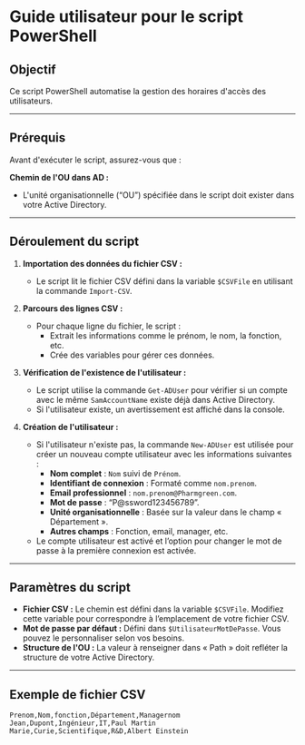 # Guide utilisateur pour le script PowerShell

## Objectif
Ce script PowerShell automatise la gestion des horaires d'accès des utilisateurs.

---

## Prérequis
Avant d'exécuter le script, assurez-vous que :

 **Chemin de l'OU dans AD :**
   - L'unité organisationnelle (“OU”) spécifiée dans le script doit exister dans votre Active Directory.

---

## Déroulement du script
1. **Importation des données du fichier CSV :**
   - Le script lit le fichier CSV défini dans la variable `$CSVFile` en utilisant la commande `Import-CSV`.

2. **Parcours des lignes CSV :**
   - Pour chaque ligne du fichier, le script :
     - Extrait les informations comme le prénom, le nom, la fonction, etc.
     - Crée des variables pour gérer ces données.

3. **Vérification de l'existence de l'utilisateur :**
   - Le script utilise la commande `Get-ADUser` pour vérifier si un compte avec le même `SamAccountName` existe déjà dans Active Directory.
   - Si l'utilisateur existe, un avertissement est affiché dans la console.

4. **Création de l'utilisateur :**
   - Si l'utilisateur n'existe pas, la commande `New-ADUser` est utilisée pour créer un nouveau compte utilisateur avec les informations suivantes :
     - **Nom complet** : `Nom` suivi de `Prénom`.
     - **Identifiant de connexion** : Formaté comme `nom.prenom`.
     - **Email professionnel** : `nom.prenom@Pharmgreen.com`.
     - **Mot de passe** : “P@ssword123456789”.
     - **Unité organisationnelle** : Basée sur la valeur dans le champ « Département ».
     - **Autres champs** : Fonction, email, manager, etc.
   - Le compte utilisateur est activé et l’option pour changer le mot de passe à la première connexion est activée.

---

## Paramètres du script
- **Fichier CSV :** Le chemin est défini dans la variable `$CSVFile`. Modifiez cette variable pour correspondre à l’emplacement de votre fichier CSV.
- **Mot de passe par défaut :** Défini dans `$UtilisateurMotDePasse`. Vous pouvez le personnaliser selon vos besoins.
- **Structure de l'OU :** La valeur à renseigner dans « Path » doit refléter la structure de votre Active Directory.

---

## Exemple de fichier CSV
```csv
Prenom,Nom,fonction,Département,Managernom
Jean,Dupont,Ingénieur,IT,Paul Martin
Marie,Curie,Scientifique,R&D,Albert Einstein
```


